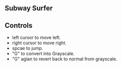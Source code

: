 ## Subway Surfer


## Controls
- left cursor to move left.
- right cursor to move right.
- spcae to jump.
- "G" to convert into Grayscale.
- "G" agian to revert back to normal from grayscale.



